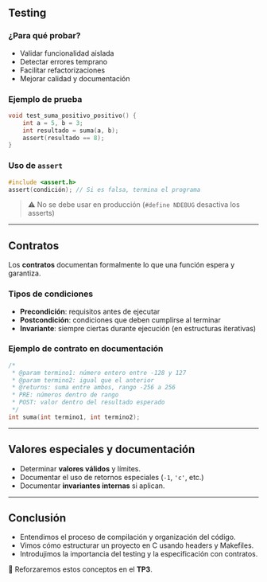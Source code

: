 ## Testing

### ¿Para qué probar?

- Validar funcionalidad aislada
- Detectar errores temprano
- Facilitar refactorizaciones
- Mejorar calidad y documentación

### Ejemplo de prueba

```c
void test_suma_positivo_positivo() {
    int a = 5, b = 3;
    int resultado = suma(a, b);
    assert(resultado == 8);
}
```

### Uso de `assert`

```c
#include <assert.h>
assert(condición); // Si es falsa, termina el programa
```

> ⚠ No se debe usar en producción (`#define NDEBUG` desactiva los asserts)

---

## Contratos

Los **contratos** documentan formalmente lo que una función espera y garantiza.

### Tipos de condiciones

- **Precondición**: requisitos antes de ejecutar
- **Postcondición**: condiciones que deben cumplirse al terminar
- **Invariante**: siempre ciertas durante ejecución (en estructuras iterativas)

### Ejemplo de contrato en documentación

```c
/*
 * @param termino1: número entero entre -128 y 127
 * @param termino2: igual que el anterior
 * @returns: suma entre ambos, rango -256 a 256
 * PRE: números dentro de rango
 * POST: valor dentro del resultado esperado
 */
int suma(int termino1, int termino2);
```

---

## Valores especiales y documentación

- Determinar **valores válidos** y límites.
- Documentar el uso de retornos especiales (`-1`, `'c'`, etc.)
- Documentar **invariantes internas** si aplican.

---

## Conclusión

- Entendimos el proceso de compilación y organización del código.
- Vimos cómo estructurar un proyecto en C usando headers y Makefiles.
- Introdujimos la importancia del testing y la especificación con contratos.

🔁 Reforzaremos estos conceptos en el **TP3**.
